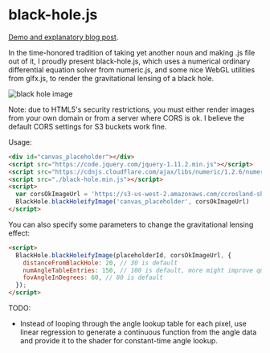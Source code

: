 # black-hole.js #

[Demo and explanatory blog post](http://cliffcrosland.tumblr.com/post/115981256393/black-hole-js).

In the time-honored tradition of taking yet another noun and making .js file out of it, I proudly present black-hole.js, which uses a numerical ordinary differential equation solver from numeric.js, and some nice WebGL utilities from glfx.js, to render the gravitational lensing of a black hole.

![black hole image](https://s3-us-west-2.amazonaws.com/ccrosland-share-bucket/black-hole/blackhole.PNG)



Note: due to HTML5's security restrictions, you must either render images from your own domain or from a server where CORS is ok. I believe the default CORS settings for S3 buckets work fine.

Usage:
```html
<div id="canvas_placeholder"></div>
<script src="https://code.jquery.com/jquery-1.11.2.min.js"></script>
<script src="https://cdnjs.cloudflare.com/ajax/libs/numeric/1.2.6/numeric.js"></script>
<script src="./black-hole.min.js"></script>
<script>
  var corsOkImageUrl = 'https://s3-us-west-2.amazonaws.com/ccrosland-share-bucket/black-hole/milkyway.jpg';
  BlackHole.blackHoleifyImage('canvas_placeholder', corsOkImageUrl)
</script>
```

You can also specify some parameters to change the gravitational lensing effect:
```html
<script>
  BlackHole.blackHoleifyImage(placeholderId, corsOkImageUrl, {
    distanceFromBlackHole: 20, // 30 is default
    numAngleTableEntries: 150, // 100 is default, more might improve quality but impact performance
    fovAngleInDegrees: 60, // 80 is default
  });
</script>
```
TODO:
- Instead of looping through the angle lookup table for each pixel, use linear regression to generate a continuous function from the angle data and provide it to the shader for constant-time angle lookup.
